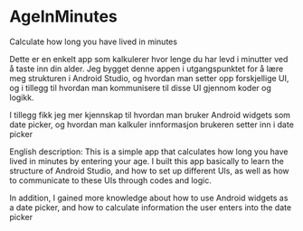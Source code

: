 # AgeInMinutes
Calculate how long you have lived in minutes

Dette er en enkelt app som kalkulerer hvor lenge du har levd i minutter ved å taste inn din alder.
Jeg bygget denne appen i utgangspunktet for å lære meg strukturen i Android Studio, og hvordan man setter opp forskjellige UI, og i tillegg til hvordan man kommunisere til disse UI 
gjennom koder og logikk.

I tillegg fikk jeg mer kjennskap til hvordan man bruker Android widgets som  date picker, og hvordan man kalkuler innformasjon brukeren setter inn i date picker

English description:
This is a simple app that calculates how long you have lived in minutes by entering your age.
I built this app basically to learn the structure of Android Studio, and how to set up different UIs, as well as how to communicate to these UIs
through codes and logic.

In addition, I gained more knowledge about how to use Android widgets as a date picker, and how to calculate information the user enters into the date picker
